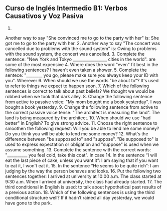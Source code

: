 ## Curso de Inglés Intermedio B1: Verbos Causativos y Voz Pasiva
1.
Another way to say "She convinced me to go to the party with her" is:
She got me to go to the party with her.
2.
Another way to say "The concert was cancelled due to problems with the sound system" is:
Owing to problems with the sound system, the concert was cancelled.
3.
Complete the sentence: "New York and Tokyo _________________ cities in the world".
are some of the most expensive
4.
Where does the word "even" fit best in the following sentences?
I haven't even taken a shower.
5.
Complete the sentece: "________ you go, please make sure you always keep your ID with you".
Wherever
6.
When should we use the words "be about to"?
It's used to refer to things we expect to happen soon.
7.
Which of the following sentences is correct to talk about past beliefs?
We thought we would be robbed when we took that dark alley.
8.
Change the following sentence from active to passive voice: "My mom bought me a book yesterday".
I was bought a book yesterday.
9.
Change the following sentence from active to the correct passive voice tense: "The architect is measuring the land".
The land is being measured by the architect.
10.
When should we use "had better" in English?
To give strong advice.
11.
Choose the right sentence to smoothen the following request: Will you be able to lend me some money?
Do you think you will be able to lend me some money?
12.
What's the difference between "be supposed to" and "suppose".
"Be supposed to" is used to express expectation or obligation and "suppose" is used when we assume something.
13.
Complete the sentence with the correct words: "__________ you feel cold, take this coat".
In case
14.
In the sentence “I will eat the last piece of cake, unless you want it”:
I am saying that if you want to eat it, I won't eat it.
15.
In the sentence “He seems to be quite rich”:
I am judging by the way the person behaves and looks.
16.
Put the following two sentences together: I arrived at university at 10:00 a.m. The class started at 9:30 a.m.
When I arrived at university, the class had already started.
17.
The third conditional in English is used:
to talk about hypothetical past results of a previous action.
18.
Which of the following sentences is using the third conditional structure well?
If it hadn’t rained all day yesterday, we would have gone to the park.
